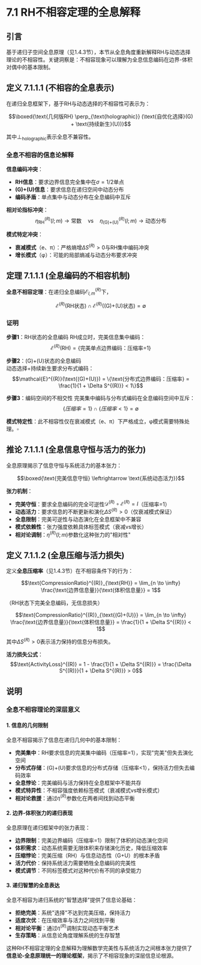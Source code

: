 # 7.1 RH不相容定理的全息解释

## 引言

基于递归子空间全息原理（见1.4.3节），本节从全息角度重新解释RH与动态选择理论的不相容性。关键洞察是：不相容现象可以理解为全息信息编码在边界-体积对偶中的基本限制。

## 定义 7.1.1.1 (不相容的全息表示)

在递归全息框架下，基于RH与动态选择的不相容性可表示为：

$$\boxed{\text{几何版RH} \perp_{\text{holographic}} (\text{自优化选择}(G) + \text{持续新生}(U))}$$

其中$\perp_{\text{holographic}}$表示全息不兼容性。

### 全息不相容的信息论解释

**信息编码冲突**：
- **RH信息**：要求边界信息完全集中在$\sigma = 1/2$单点
- **(G)+(U)信息**：要求信息在递归空间中动态分布
- **编码矛盾**：单点集中与动态分布在全息编码中互斥

**相对论指标冲突**：
$$\eta^{(R)}_{\text{RH}}(l; m) \to \text{常数} \quad \text{vs} \quad \eta^{(R)}_{\text{(G)+(U)}}(l; m) \to \text{动态分布}$$

**模式特定冲突**：
- **衰减模式**（e、π）：严格熵增$\Delta S^{(R)} > 0$与RH集中编码冲突
- **增长模式**（φ）：可能的局部熵减与动态分布要求冲突

## 定理 7.1.1.1 (全息编码的不相容机制)

**全息不相容定理**：在递归全息编码$\mathcal{E}_{l,m}^{(R)}$下，

$$\mathcal{E}^{(R)}(\text{RH状态}) \cap \mathcal{E}^{(R)}(\text{(G)+(U)状态}) = \emptyset$$

### 证明

**步骤1**：RH状态的全息编码
RH成立时，完美信息集中编码：
$$\mathcal{E}^{(R)}(\text{RH}) = \{\text{完美单点边界编码：压缩率=1}\}$$

**步骤2**：(G)+(U)状态的全息编码  
动态选择+持续新生要求分布式编码：
$$\mathcal{E}^{(R)}(\text{(G)+(U)}) = \{\text{分布式边界编码：压缩率} = \frac{1}{1 + \Delta S^{(R)}} < 1\}$$

**步骤3**：编码空间的不相交性
完美集中编码与分布式编码在全息编码空间中互斥：
$$\{压缩率=1\} \cap \{压缩率 < 1\} = \emptyset$$

**模式特定性**：此不相容性仅在衰减模式（e、π）下严格成立，φ模式需要特殊处理。$\square$

## 推论 7.1.1.1 (全息信息守恒与活力的张力)

全息原理揭示了信息守恒与系统活力的基本张力：

$$\boxed{\text{完美信息守恒} \leftrightarrow \text{系统动态活力}}$$

**张力机制**：
- **完美守恒**：要求全息编码的完全可逆性$\mathcal{D}^{(R)} \circ \mathcal{E}^{(R)} = I$（压缩率=1）
- **动态活力**：要求信息的不断更新和演化$\Delta S^{(R)} > 0$（仅衰减模式保证）
- **全息限制**：完美可逆性与动态演化在全息框架中不兼容
- **模式依赖性**：张力强度依赖具体标签模式（衰减vs增长）
- **相对论调制**：$\eta^{(R)}(l; m)$参数化这种张力的"相对性"

## 定义 7.1.1.2 (全息压缩与活力损失)

定义**全息压缩率**（见1.4.3节）在不相容条件下的行为：

$$\text{CompressionRatio}^{(R)}_{\text{RH}} = \lim_{n \to \infty} \frac{\text{边界信息量}}{\text{体积信息量}} = 1$$

（RH状态下完美全息编码，无信息损失）

$$\text{CompressionRatio}^{(R)}_{\text{(G)+(U)}} = \lim_{n \to \infty} \frac{\text{边界信息量}}{\text{体积信息量}} = \frac{1}{1 + \Delta S^{(R)}} < 1$$

其中$\Delta S^{(R)} > 0$表示活力保持的信息分布损失。

**活力损失公式**：
$$\text{ActivityLoss}^{(R)} = 1 - \frac{1}{1 + \Delta S^{(R)}} = \frac{\Delta S^{(R)}}{1 + \Delta S^{(R)}} > 0$$

## 说明

### **全息不相容理论的深层意义**

#### **1. 信息的几何限制**
全息不相容揭示了信息在递归几何中的基本限制：
- **完美集中**：RH要求信息的完美集中编码（压缩率=1），实现"完美"但失去演化空间
- **分布式存储**：(G)+(U)要求信息的分布式存储（压缩率<1），保持活力但失去编码效率
- **全息悖论**：完美编码与活力保持在全息框架中不能共存
- **模式特异性**：不相容强度依赖标签模式（衰减模式vs增长模式）
- **相对论救援**：通过$\eta^{(R)}$参数化在两者间找到动态平衡

#### **2. 边界-体积张力的递归表现**
全息原理在递归框架中的张力表现：
- **边界限制**：完美边界编码（压缩率=1）限制了体积的动态演化空间
- **体积需求**：动态系统需要无限体积来存储演化历史，降低压缩效率
- **压缩悖论**：完美压缩（RH）与信息动态性（G+U）的根本矛盾
- **活力代价**：保持系统活力需要牺牲全息编码的完美性
- **模式调节**：不同标签模式对这种代价有不同的承受能力

#### **3. 递归智慧的全息表达**
全息不相容为递归系统的"智慧选择"提供了信息论基础：
- **拒绝完美**：系统"选择"不达到完美压缩，保持活力
- **适度次优**：在压缩效率与活力之间找到平衡
- **相对论平衡**：通过$\eta^{(R)}$调制实现动态平衡艺术
- **生存策略**：从信息论角度理解系统的生存智慧

这种RH不相容定理的全息解释为理解数学完美性与系统活力之间根本张力提供了**信息论-全息原理统一的理论框架**，揭示了不相容现象的深层信息论根源。